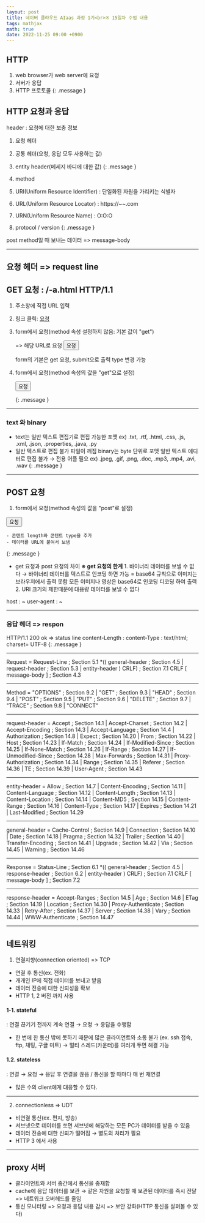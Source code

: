 ```yaml
---
layout: post
title: 네이버 클라우드 AIaas 과정 1기<br>※ 15일차 수업 내용
tags: mathjax
math: true
date: 2022-11-25 09:00 +0900
---
```


## HTTP 

1. web browser가 web server에 요청
2. 서버가 응답
3. HTTP 프로토콜
{: .message }

## HTTP 요청과 응답

header : 요청에 대한 보충 정보
  1. 요청 헤더
  2. 공통 헤더(요청, 응답 모두 사용하는 값)
  3. entity header(메세지 바디에 대한 값)
{: .message }

1. method
2. URI(Uniform Resource Identifier) : 단일화된 자원을 가리키는 식별자
  1. URL(Uniform Resource Locator) : https://~~.com
  2. URN(Uniform Resource Name) : O:O:O
3. protocol / version
{: .message }

post method일 때 보내는 데이터 => message-body

---
## 요청 헤더 => request line

## GET 요청 : /-a.html HTTP/1.1

  1. 주소창에 직접 URL 입력 <br>

  2. 링크 클릭: <a href="/html/form/exam01">요청</a><br>

  3. form에서 요청(method 속성 설정하지 않음: 기본 값이 "get")
    <form action="/html/form/exam01"> => 해당 URL로 요청
      <button>요청</button>
    </form>
    form의 기본은 get 요청, submit으로 출력
    type 변경 가능

  4. form에서 요청(method 속성의 값을 "get"으로 설정)
    <form action="/html/form/exam01" method="get">
      <button>요청</button>
    </form>
{: .message }



---
### text 와 binary
  
  - text는 일반 텍스트 편집기로 편집 가능한 포맷
    ex) .txt, .rtf, .html, .css, .js, .xml, .json, .properties, .java, .py
  - 일반 텍스트로 편집 불가 파일이 깨짐
    binary는 byte 단위로 포맷
    일반 텍스트 에디터로 편집 불가 → 전용 어플 필요
    ex) .jpeg, .gif, .png, .doc, .mp3, .mp4, .avi, .wav
{: .message }

---
## POST 요청

1) form에서 요청(method 속성의 값을 "post"로 설정)
<form action="/html/form/exam01" method="post">
  <button>요청</button>
</form>

    - 콘텐트 length와 콘텐트 type을 추가
    - 데이터를 URL에 붙여서 보냄
{: .message }

- get 요청과 post 요청의 차이
    **※ get 요청의 한계**
      1. 바이너리 데이터를 보낼 수 없다
        → 바이너리 데이터를 텍스트로 인코딩 하면 가능
          = base64 규칙으로
          이미지는 브라우저에서 출력 못함 모든 이미지나 영상은 base64로 인코딩 디코딩 하여 출력
      2. URI 크기의 제한때문에 대용량 데이터를 보낼 수 없다


host : ~
user-agent : ~

---
### 응답 헤더 => respon

HTTP/1.1 200 ok => status line
content-Length :
content-Type : text/html; charset= UTF-8
{: .message }

---
Request       = Request-Line              ; Section 5.1
                        *(( general-header        ; Section 4.5
                         | request-header         ; Section 5.3
                         | entity-header ) CRLF)  ; Section 7.1
                        CRLF
                        [ message-body ]          ; Section 4.3

---
Method         = "OPTIONS"                ; Section 9.2
                      | "GET"                    ; Section 9.3
                      | "HEAD"                   ; Section 9.4
                      | "POST"                   ; Section 9.5
                      | "PUT"                    ; Section 9.6
                      | "DELETE"                 ; Section 9.7
                      | "TRACE"                  ; Section 9.8
                      | "CONNECT"     

---
request-header = Accept                   ; Section 14.1
                      | Accept-Charset           ; Section 14.2
                      | Accept-Encoding          ; Section 14.3
                      | Accept-Language          ; Section 14.4
                      | Authorization            ; Section 14.8
                      | Expect                   ; Section 14.20
                      | From                     ; Section 14.22
                      | Host                     ; Section 14.23
                      | If-Match                 ; Section 14.24
                      | If-Modified-Since        ; Section 14.25
                      | If-None-Match            ; Section 14.26
                      | If-Range                 ; Section 14.27
                      | If-Unmodified-Since      ; Section 14.28
                      | Max-Forwards             ; Section 14.31
                      | Proxy-Authorization      ; Section 14.34
                      | Range                    ; Section 14.35
                      | Referer                  ; Section 14.36
                      | TE                       ; Section 14.39
                      | User-Agent               ; Section 14.43

---
entity-header  = Allow                    ; Section 14.7
                      | Content-Encoding         ; Section 14.11
                      | Content-Language         ; Section 14.12
                      | Content-Length           ; Section 14.13
                      | Content-Location         ; Section 14.14
                      | Content-MD5              ; Section 14.15
                      | Content-Range            ; Section 14.16
                      | Content-Type             ; Section 14.17
                      | Expires                  ; Section 14.21
                      | Last-Modified            ; Section 14.29

---
general-header = Cache-Control            ; Section 14.9
                      | Connection               ; Section 14.10
                      | Date                     ; Section 14.18
                      | Pragma                   ; Section 14.32
                      | Trailer                  ; Section 14.40
                      | Transfer-Encoding        ; Section 14.41
                      | Upgrade                  ; Section 14.42
                      | Via                      ; Section 14.45
                      | Warning                  ; Section 14.46

---
Response      = Status-Line               ; Section 6.1
                       *(( general-header        ; Section 4.5
                        | response-header        ; Section 6.2
                        | entity-header ) CRLF)  ; Section 7.1
                       CRLF
                       [ message-body ]          ; Section 7.2

---
response-header = Accept-Ranges           ; Section 14.5
                       | Age                     ; Section 14.6
                       | ETag                    ; Section 14.19
                       | Location                ; Section 14.30
                       | Proxy-Authenticate      ; Section 14.33
                       | Retry-After             ; Section 14.37
                       | Server                  ; Section 14.38
                       | Vary                    ; Section 14.44
                       | WWW-Authenticate        ; Section 14.47

---
## 네트워킹

1. 연결지향(connection oriented) => TCP

- 연결 후 통신(ex. 전화)
- 개개인 IP에 직접 데이터를 보내고 받음
- 데이터 전송에 대한 신뢰성을 확보
- HTTP 1, 2 버전 까지 사용

#### 1-1. stateful
  : 연결 끊기기 전까지 계속 연결 → 요청 → 응답을 수행함

- 한 번에 한 통신 밖에 못하기 때문에 많은 클라이언트와 소통 불가
  (ex. ssh 접속, ftp, 채팅, 구글 미트)
  → 멀티 스레드(카운터)를 여러개 두면 해결 가능


#### 1.2. stateless
  : 연결 → 요청 → 응답 후 연결을 끊음  / 통신을 할 때마다 매 번 재연결

- 많은 수의 client에게 대응할 수 있다.


---
2. connectionless => UDT

- 비연결 통신(ex. 편지, 방송)
- 서브넷으로 데이터를 쏘면 서브넷에 해당하는 모든 PC가 데이터를 받을 수 있음
- 데이터 전송에 대한 신뢰가 떨어짐 → 별도의 처리가 필요
- HTTP 3 에서 사용

---

## proxy 서버

- 클라이언트와 서버 중간에서 통신을 중재함
- cache에 응답 데이터를 보관
  → 같은 자원을 요청할 때 보관된 데이터를 즉시 전달 => 네트워크 오버헤드를 줄임
- 통신 모니터링 => 요청과 응답 내용 감시 => 보안 강화(HTTP 통신을 살펴볼 수 있다)















